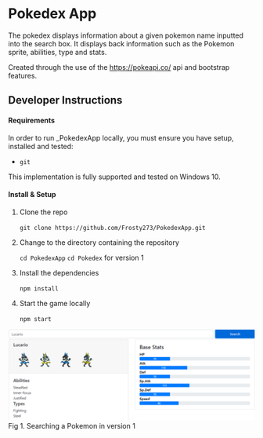 # Pokedex App

The pokedex displays information about a given pokemon name inputted into the search box. It displays back information such as the Pokemon sprite, abilities, type and stats.

Created through the use of the https://pokeapi.co/ api and bootstrap features.

## Developer Instructions

#### Requirements

In order to run _PokedexApp locally, you must ensure you have setup, installed and tested:

-   `git`

This implementation is fully supported and tested on Windows 10.

#### Install & Setup

1. Clone the repo

    `git clone https://github.com/Frosty273/PokedexApp.git`

2. Change to the directory containing the repository

    `cd PokedexApp`
    `cd Pokedex` for version 1

3. Install the dependencies

    `npm install`

4. Start the game locally

    `npm start`

![GitHub Logo](/Figure1.PNG)
Fig 1. Searching a Pokemon in version 1


